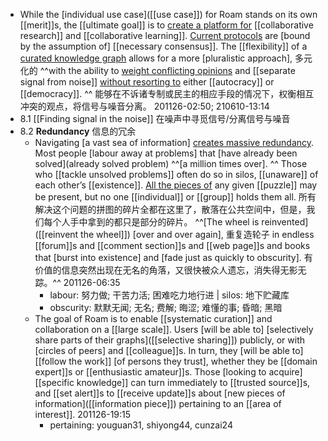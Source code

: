 - While the [individual use case]([[use case]]) for Roam stands on its own [[merit]]s, the [[ultimate goal]] is to [create a platform for]([[platform]]) [[collaborative research]] and [[collaborative learning]]. [Current protocols]([[protocol]]) are [bound by the assumption of] [[necessary consensus]]. The [[flexibility]] of a [curated knowledge graph](((a9w_NtMtW))) allows for a more [pluralistic approach], 多元化的 ^^with the ability to [weight conflicting opinions](((BsqBfyuhF))) and [[separate signal from noise]] [without resorting to](((1DK4hJp4X))) either [[autocracy]] or [[democracy]]. ^^ 能够在不诉诸专制或民主的相应手段的情况下，权衡相互冲突的观点，将信号与噪音分离。
201126-02:50; 210610-13:14
- 8.1	[[Finding signal in the noise]] 在噪声中寻觅信号/分离信号与噪音
- 8.2	**Redundancy** 信息的冗余
    - Navigating [a vast sea of information] [creates massive redundancy]([[redundancy]]). Most people [labour away at problems] that [have already been solved](already solved problem) ^^[a million times over]. ^^ Those who [[tackle unsolved problems]] often do so in silos, [[unaware]] of each other’s [[existence]]. [All the pieces of]([[piece]]) any given [[puzzle]] may be present, but no one [[individual]] or [[group]] holds them all. 所有解决这个问题的拼图的碎片全都在这里了，散落在公共空间中，但是，我们每个人手中拿到的都只是部分的碎片。
^^[The wheel is reinvented]([[reinvent the wheel]]) [over and over again], 重复造轮子 in endless [[forum]]s and [[comment section]]s and [[web page]]s and books that [burst into existence] and [fade just as quickly to obscurity]. 有价值的信息突然出现在无名的角落，又很快被众人遗忘，消失得无影无踪。^^
201126-06:35
        - labour: 努力做; 干苦力活; 困难吃力地行进 | silos: 地下贮藏库
        - obscurity: 默默无闻; 无名; 费解; 晦涩; 难懂的事; 昏暗; 黑暗
    - The goal of Roam is to enable [[systematic curation]] and collaboration on a [[large scale]]. Users [will be able to] [selectively share parts of their graphs]([[selective sharing]]) publicly, or with [circles of peers] and [[colleague]]s. In turn, they [will be able to] [[follow the work]] [of persons they trust], whether they be [[domain expert]]s or [[enthusiastic amateur]]s. Those [looking to acquire] [[specific knowledge]] can turn immediately to [[trusted source]]s, and [[set alert]]s to [[receive update]]s about [new pieces of information]([[information piece]]) pertaining to an [[area of interest]].
201126-19:15
        - pertaining: youguan31, shiyong44, cunzai24
